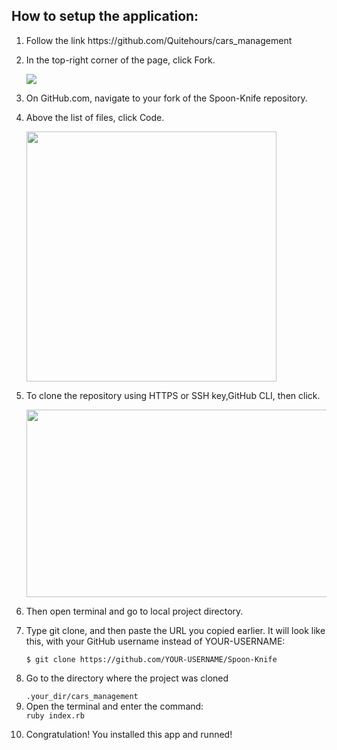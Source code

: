 ## How to setup the application:
<ol>
  <li><p>Follow the link https://github.com/Quitehours/cars_management</p></li>
  <li><p>In the top-right corner of the page, click Fork.</p></li>
    <img src="https://docs.github.com/assets/images/help/repository/fork_button.jpg">
  <li><p>On GitHub.com, navigate to your fork of the Spoon-Knife repository.</p></li>
  <li><p>Above the list of files, click  Code.</p></li>
    <img src="https://docs.github.com/assets/images/help/repository/code-button.png" width=400px>
  <li><p>To clone the repository using HTTPS or SSH key,GitHub CLI, then click.</p></li>
      <img src="https://docs.github.com/assets/images/help/repository/https-url-clone.png" width=500px height=300px>
  <li><p>Then open terminal and go to local project directory.</p></li>
  <li><p>Type git clone, and then paste the URL you copied earlier. It will look like this, with your GitHub username instead of YOUR-USERNAME:</p></li>
  <code>$ git clone https://github.com/YOUR-USERNAME/Spoon-Knife</code>
  <li><p>Go to the directory where the project was cloned</p></li>
  <code>.your_dir/cars_management</code>
  <li>Open the terminal and enter the command:</li>
  <code>ruby index.rb</code>
  <li><p>Congratulation! You installed this app and runned!</p></li>
</ol>
